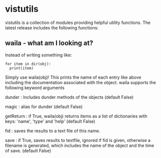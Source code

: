 # vistutils

vistutils is a collection of modules providing helpful utility functions. The latest release includes the following functions:

## waila - what am I looking at?

Instead of writing something like:
~~~
for item in dir(obj):
  print(item)
~~~
Simply use waila(obj)! This prints the name of each entry like above including the documentation associated with the object. 
waila supports the following keyword arguments

dunder
: Includes dunder methods of the objects (default False)

magic 
: alias for dunder (default False)

getReturn
: if True, waila(obj) returns items as a list of dictionaries with keys: 'name', 'type' and 'help' (default False)

fid 
: saves the results to a text file of this name.

save
: if True, saves results to textfile, ignored if fid is given, otherwise a filename is generated, which includes the name of the object and the time of save. (default False)
